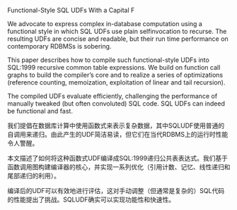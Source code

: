Functional-Style SQL UDFs With a Capital F

We advocate to express complex in-database computation using a functional style in which SQL UDFs use plain selfinvocation to recurse. The resulting UDFs are concise and readable, but their run time performance on contemporary RDBMSs is sobering. 

This paper describes how to compile such functional-style UDFs into SQL:1999 recursive common table expressions. We build on function call graphs to build the compiler’s core and to realize a series of optimizations (reference counting, memoization, exploitation of linear and tail recursion). 

The compiled UDFs evaluate efficiently, challenging the performance of manually tweaked (but often convoluted) SQL code. SQL UDFs can indeed be functional and fast.


我们提倡在数据库计算中使用函数式来表示复杂数据，其中SQLUDF使用普通的自调用来递归。由此产生的UDF简洁易读，但它们在当代RDBMS上的运行时性能令人警醒。

本文描述了如何将这种函数式UDF编译成SQL:1999递归公共表表达式。我们基于函数调用图构建编译器的核心，并实现一系列优化（引用计数、记忆、线性递归和尾部递归的利用）。

编译后的UDF可以有效地进行评估，这对手动调整（但通常是复杂的）SQL代码的性能提出了挑战。SQLUDF确实可以实现功能性和快速性。